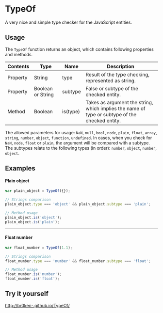 # TypeOf

A very nice and simple type checker for the JavaScript entities.

## Usage

The `TypeOf` function returns an object, which contains following properties and methods.

Contents | Type | Name | Description
--- | --- | --- | ---
Property | String | type | Result of the type checking, represented as string.
Property | Boolean or String | subtype | False or subtype of the checked entity.
Method | Boolean | is(type) | Takes as argument the string, which implies the name of type or subtype of the checked entity.

The allowed parameters for usage: `NaN`, `null`, `bool`, `node`, `plain`, `float`, `array`, `string`, `number`, `object`, `function`, `undefined`. In cases, when you check for `NaN`, `node`, `float` or `plain`, the argument will be compared with a subtype. The subtypes relate to the following types (in order): `number`, `object`, `number`, `object`.

## Examples

#### Plain object
```javascript
var plain_object = TypeOf({});

// Strings comparison
plain_object.type === 'object' && plain_object.subtype === 'plain';

// Method usage
plain_object.is('object');
plain_object.is('plain');
```

***

#### Float number
```javascript
var float_number = TypeOf(1.1);

// Strings comparison
float_number.type === 'number' && float_number.subtype === 'float';

// Method usage
float_number.is('number');
float_number.is('float');
```

## Try it yourself

[http://br0ken-.github.io/TypeOf/](http://br0ken-.github.io/TypeOf/)

